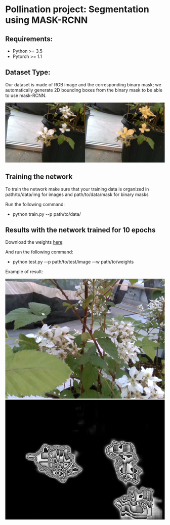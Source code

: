 # Pollination project: Segmentation using MASK-RCNN

## Requirements:

- Python >= 3.5
- Pytorch >= 1.1

## Dataset Type:

Our dataset is made of RGB image and the corresponding binary mask; we automatically generate 2D bounding boxes
from the binary mask to be able to use mask-RCNN.


![alt text](short-2019-05-15-15-41-03_50.png)

## Training the network

To train the network make sure that your training data is organized in
path/to/data/img for images and path/to/data/mask for binary masks


Run the following command: 

-  python train.py --p path/to/data/

## Results with the network trained for 10 epochs

Download the weights [here](https://drive.google.com/file/d/1K3-7pavCZWxGNvUPTnLAjY76JKLnzLlN/view?usp=sharing
):

And run the following command:

- python test.py --p path/to/test/image --w path/to/weights


Example of result:

![alt text](input.png)
![alt text](out.png)